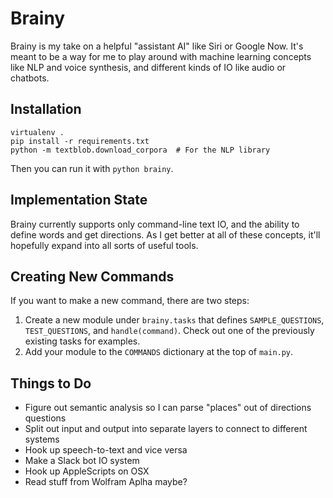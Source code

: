 Brainy
======

Brainy is my take on a helpful "assistant AI" like Siri or Google Now. It's meant to be a way for me to play around with
machine learning concepts like NLP and voice synthesis, and different kinds of IO like audio or chatbots.


Installation
------------

```
virtualenv .
pip install -r requirements.txt
python -m textblob.download_corpora  # For the NLP library
```

Then you can run it with `python brainy`.


Implementation State
--------------------

Brainy currently supports only command-line text IO, and the ability to define words and get directions. As I get better
at all of these concepts, it'll hopefully expand into all sorts of useful tools.


Creating New Commands
---------------------

If you want to make a new command, there are two steps:

1. Create a new module under `brainy.tasks` that defines `SAMPLE_QUESTIONS`, `TEST_QUESTIONS`, and `handle(command)`.
   Check out one of the previously existing tasks for examples.
2. Add your module to the `COMMANDS` dictionary at the top of `main.py`.


Things to Do
------------

- Figure out semantic analysis so I can parse "places" out of directions questions
- Split out input and output into separate layers to connect to different systems
- Hook up speech-to-text and vice versa
- Make a Slack bot IO system
- Hook up AppleScripts on OSX
- Read stuff from Wolfram Aplha maybe?
